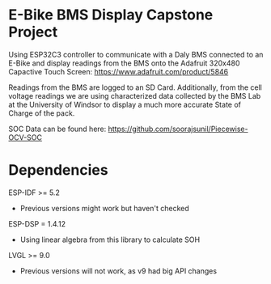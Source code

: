 # E-Bike BMS Display Capstone Project

Using ESP32C3 controller to communicate with a Daly BMS connected to an E-Bike and display readings from the BMS onto the Adafruit 320x480 Capactive Touch Screen: https://www.adafruit.com/product/5846

Readings from the BMS are logged to an SD Card. Additionally, from the cell voltage readings we are using characterized data collected by the BMS Lab at the University of Windsor to display a much more accurate State of Charge of the pack.

SOC Data can be found here: https://github.com/soorajsunil/Piecewise-OCV-SOC

# Dependencies
ESP-IDF >= 5.2
- Previous versions might work but haven't checked

ESP-DSP = 1.4.12 
- Using linear algebra from this library to calculate SOH

LVGL >= 9.0
- Previous versions will not work, as v9 had big API changes


